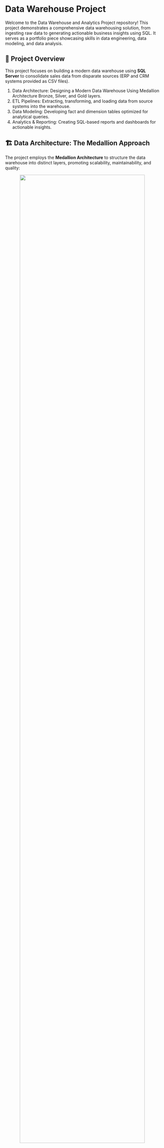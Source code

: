 # Data Warehouse Project

Welcome to the Data Warehouse and Analytics Project repository! This project demonstrates a comprehensive data warehousing solution, from ingesting raw data to generating actionable business insights using SQL. It serves as a portfolio piece showcasing skills in data engineering, data modeling, and data analysis.

## 📖 Project Overview

This project focuses on building a modern data warehouse using **SQL Server** to consolidate sales data from disparate sources (ERP and CRM systems provided as CSV files).

1. Data Architecture: Designing a Modern Data Warehouse Using Medallion Architecture Bronze, Silver, and Gold layers.
2. ETL Pipelines: Extracting, transforming, and loading data from source systems into the warehouse.
3. Data Modeling: Developing fact and dimension tables optimized for analytical queries.
4. Analytics & Reporting: Creating SQL-based reports and dashboards for actionable insights.


## 🏗️ Data Architecture: The Medallion Approach

The project employs the **Medallion Architecture** to structure the data warehouse into distinct layers, promoting scalability, maintainability, and quality:

<div align="center">
  <img src="https://github.com/michalpuskac/sql-data-warehouse-project/blob/main/docs/high_level_architecture.png" width="90%" />
  <br/>
  <img src="https://github.com/michalpuskac/sql-data-warehouse-project/blob/main/docs/data_flow.png" width="75%"/> 
</div>

* **🥉 Bronze Layer:** Raw data is ingested directly from the source CSV files (ERP, CRM) into SQL Server tables without transformation. This layer serves as the historical archive of source data. *(See: [scripts/bronze/](https://github.com/michalpuskac/sql-data-warehouse-project/tree/main/scripts/bronze))*
* **🥈 Silver Layer:** Data from the Bronze layer undergoes cleansing, standardization, transformation. Data quality issues are addressed here, resulting in a validated and consistent dataset. *(See: [scripts/silver/](https://github.com/michalpuskac/sql-data-warehouse-project/tree/main/scripts/silver))*
* **🥇 Gold Layer:** Business-ready data is modeled into a **Star Schema** (optimized for analytics) consisting of fact and dimension tables. This layer directly serves reporting and analytics needs. *(See: [scripts/gold/](https://github.com/michalpuskac/sql-data-warehouse-project/tree/main/scripts/gold))*

<div align="center">
  <img src="https://github.com/michalpuskac/sql-data-warehouse-project/blob/main/docs/data_integration%20Diagram.png" width="85%" />
   <br/>
  <img src="https://github.com/michalpuskac/sql-data-warehouse-project/blob/main/docs/sales_data_mart.png" width="85%"/> 
</div>

## 🛠️ Tools & Technologies

* **Database:** [SQL Server Express](https://www.microsoft.com/en-us/sql-server/sql-server-downloads)
* **Database Management:** [Azure Data Studio](https://learn.microsoft.com/en-us/azure-data-studio/download-azure-data-studio?tabs=win-install%2Cwin-user-install%2Credhat-install%2Cwindows-uninstall%2Credhat-uninstall)
* **ETL & Data Transformation:** [T-SQL](https://learn.microsoft.com/en-us/sql/t-sql/language-reference?view=sql-server-ver16)
* **Data Modeling & Diagrams:** [Draw.io](https://app.diagrams.net/)
* **Version Control:** [Git & GitHub](https://github.com/)
* **Data Source:** [CSV Files (ERP & CRM)](https://github.com/michalpuskac/sql-data-warehouse-project/tree/main/datasets)

# 🎯 Key Project Tasks & Features

* **Data Ingestion:** Loading raw data from CSV files into the Bronze layer.
* **ETL Pipeline:** Developing SQL scripts to move and transform data across Bronze, Silver, and Gold layers.
* **Data Cleansing & Integration:** Handling data quality issues and merging data from ERP and CRM sources.
* **Data Modeling:** Designing and implementing a Star Schema (FactSales, DimCustomers, DimProducts) in the Gold layer.
* **Documentation:** Creating diagrams and descriptions for architecture, data flow, and data models. *(See: [docs/](https://github.com/michalpuskac/sql-data-warehouse-project/tree/main/docs))*


## 📊 Downstream Analysis Project

The Gold Layer data produced by this Data Warehouse serves as the foundation for further exploratory and advanced analysis. See the following project for examples of how this data was analyzed using SQL to derive business insights:

### [SQL Data Analysis Project](https://github.com/michalpuskac/sql-data-analysis.git)

---

## 🗂  Repository Structure
```
data-warehouse-project/
│
├── datasets/                           # Raw source CSV files (ERP, CRM)
│
├── docs/                               # Documentation, diagrams
│   ├── data_catalog.md                 # Catalog of datasets, including field descriptions and metadata
│   ├── data_flow.drawio                
│   ├── data_flow.png                   # Data flow diagram
│   ├── data_integration.drawio                
│   ├── data_integration.png            # Data integration
│   ├── data_models.drawio              # Draw.io file for data models (star schema)
│   ├── high_level_architecture.drawio        
|   ├── high_level_architecture.png     # Project's architecture
│   ├── naming-conventions.md           # Consistent naming guidelines for tables, columns, and files
│   ├── sales_data_mart.drawio        
|   ├── sales_data_mart.png             # Star schema of gold layer
│
├── scripts/                            # SQL scripts for ETL and transformations
│   ├── bronze/                         # Scripts for extracting and loading raw data
│   ├── silver/                         # Scripts for cleaning and transforming data
│   ├── gold/                           # Scripts for creating analytical models
│
├── tests/                              # Test scripts and quality files
│
├── README.md                           # Project overview and instructions
├── LICENSE                             # License information for the repository
├── .gitignore                          # Files and directories to be ignored by Git
└── requirements.txt                    # Dependencies and requirements for the project
```

## ⚙️ Getting Started 

1. **Prerequisites:**
    * Ensure you have SQL Server (Express or other edition) and SQL Server Management Studio (SSMS) installed.
    * Clone this repository: `git clone https://github.com/michalpuskac/sql-data-warehouse-project.git`
    <br>
    
    * **Important:** Place the source CSV files (e.g., `cust_info.csv`, `prd_info.csv`, `sales_details.csv`, `loc_a101.csv`, `cust_az12.csv`, `px_cat_g1v2.csv`) in a location accessible *by the SQL Server instance*. The default paths in the load script are `/data/source_crm/` and `/data/source_erp/`.
        * You might need to adjust these paths within the `scripts/bronze/load_bronze.sql` file to match your environment (e.g., `C:\data\source_crm\` on Windows).
2. **Database Setup:** Create a new database in SQL Server using `script/init_database.sql`.
3. **Load Data:**
        * *Run scripts in Order*
        * **a. Create Bronze Tables:** Open and run the entire `scripts/bronze/ddl_bronze.sql` script. This creates the empty table structures.
        * **b. Create Bronze Load Procedure:** Open and run the entire `scripts/bronze/load_bronze.sql` script. This creates the stored procedure but does *not* load data yet.
        * **c. Execute Bronze Load Procedure:** Run the following command to load the data from the CSV files into the Bronze tables:
        
        ```sql
        EXEC bronze.load_bronze;
        GO
        ```
        *(Check the output messages in SSMS for success or errors).*

    * Follow a similar pattern for the Silver and Gold layers.
4. **Analytics:** Once the underlying Silver layer is populated and the Gold views are created, connect to the database using SSMS or another BI tool. Run analytical queries against the Gold layer views (e.g., gold.fact_sales, gold.dim_customers, gold.dim_products) to derive insights.


## ✨ Skills Demonstrated

This project highlights expertise in:

* SQL Development (T-SQL)
* Data Architecture (Medallion Architecture)
* Data Engineering (ETL Processes)
* ETL Pipeline Development
* Data Modeling (Star Schema)
* Data Analysis & Reporting

## 📄 License
This project is licensed under the MIT License. See the [LICENSE](https://github.com/michalpuskac/sql-data-warehouse-project/blob/main/LICENSE) file for details.


## 👨‍💻 Author - Michal Puškáč
This project is part of my portfolio, showcasing skills and concepts I learned. If you have any questions, feedback, or would like to collaborate, feel free to get in touch!


<div align="left">
   <a href="https://www.linkedin.com/in/michal-pu%C5%A1k%C3%A1%C4%8D-94b925179/">
    <img src="https://img.shields.io/badge/LinkedIn-0A66C2?style=for-the-badge&logo=linkedin&logoColor=white" alt="LinkedIn Badge"/>
  </a>
  <a href="https://github.com/michalpuskac">
    <img src="https://img.shields.io/badge/GitHub-181717?style=for-the-badge&logo=github&logoColor=white" alt="GitHub Badge"/>
  </a>
</div>
